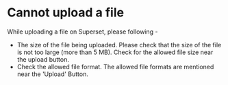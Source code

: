 # Cannot upload a file

While uploading a file on Superset, please following - 

* The size of the file being uploaded. Please check that the size of the file is not too large \(more than 5 MB\). Check for the allowed file size near the upload button.
* Check the allowed file format. The allowed file formats are mentioned near the 'Upload' Button.




